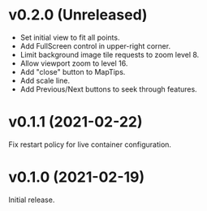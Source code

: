 # v0.2.0 (Unreleased)

* Set initial view to fit all points.
* Add FullScreen control in upper-right corner.
* Limit background image tile requests to zoom level 8.
* Allow viewport zoom to level 16.
* Add "close" button to MapTips.
* Add scale line.
* Add Previous/Next buttons to seek through features.


# v0.1.1 (2021-02-22)

Fix restart policy for live container configuration.


# v0.1.0 (2021-02-19)

Initial release.
